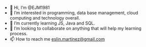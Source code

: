 - 👋 Hi, I’m @EJM1981
- 👀 I’m interested in programming, data base management, cloud computing and technology overall.
- 🌱 I’m currently learning JS, Java and SQL.
- 💞️ I’m looking to collaborate on anything that will help my learning process.
- 📫 How to reach me eslin.martinez@gmail.com

<!---
EJM1981/EJM1981 is a ✨ special ✨ repository because its `README.md` (this file) appears on your GitHub profile.
You can click the Preview link to take a look at your changes.
--->
